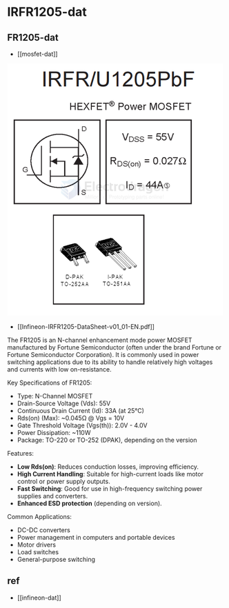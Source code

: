 
# IRFR1205-dat



## FR1205-dat

- [[mosfet-dat]]

![](2025-04-24-14-11-09.png)


- [[Infineon-IRFR1205-DataSheet-v01_01-EN.pdf]]

The FR1205 is an N-channel enhancement mode power MOSFET manufactured by Fortune Semiconductor (often under the brand Fortune or Fortune Semiconductor Corporation). It is commonly used in power switching applications due to its ability to handle relatively high voltages and currents with low on-resistance.

Key Specifications of FR1205:

- Type: N-Channel MOSFET
- Drain-Source Voltage (Vds): 55V
- Continuous Drain Current (Id): 33A (at 25°C)
- Rds(on) (Max): ~0.045Ω @ Vgs = 10V
- Gate Threshold Voltage (Vgs(th)): 2.0V - 4.0V
- Power Dissipation: ~110W
- Package: TO-220 or TO-252 (DPAK), depending on the version

Features:

- **Low Rds(on)**: Reduces conduction losses, improving efficiency.
- **High Current Handling**: Suitable for high-current loads like motor control or power supply outputs.
- **Fast Switching**: Good for use in high-frequency switching power supplies and converters.
- **Enhanced ESD protection** (depending on version).

Common Applications:

- DC-DC converters
- Power management in computers and portable devices
- Motor drivers
- Load switches
- General-purpose switching

## ref 

- [[infineon-dat]]